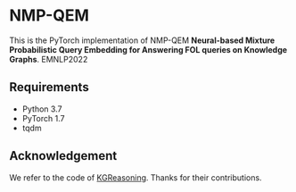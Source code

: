 # NMP-QEM
This is the PyTorch implementation of NMP-QEM 
**Neural-based Mixture Probabilistic Query Embedding for Answering FOL queries on Knowledge Graphs**. EMNLP2022

## Requirements
- Python 3.7
- PyTorch 1.7
- tqdm


## Acknowledgement
We refer to the code of [KGReasoning](https://github.com/snap-stanford/KGReasoning). Thanks for their contributions.